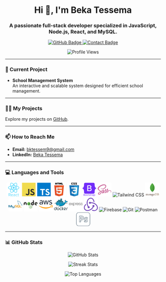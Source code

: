 <!-- ====== START OF README ====== -->
<h1 align="center">Hi 👋, I'm Beka Tessema</h1>

<h3 align="center">
  A passionate full-stack developer specialized in JavaScript, Node.js, React, and MySQL.
</h3>

<p align="center">
  <a href="https://github.com/beka-web-dev">
    <img src="https://img.shields.io/badge/Follow-GitHub-blue?style=for-the-badge&logo=github" alt="GitHub Badge" />
  </a>
  <a href="mailto:bktessem9@gmail.com">
    <img src="https://img.shields.io/badge/Contact-Me-red?style=for-the-badge&logo=gmail" alt="Contact Badge" />
  </a>
</p>

<p align="center">
  <img src="https://komarev.com/ghpvc/?username=beka-web-dev&label=Profile%20views&color=0e75b6&style=flat" alt="Profile Views" />
</p>

---

### 🔭 Current Project
- **School Management System**  
  An interactive and scalable system designed for efficient school management.

---

### 👨‍💻 My Projects
Explore my projects on [GitHub](https://github.com/beka-web-dev).

---

### 📫 How to Reach Me
- **Email:** [bktessem9@gmail.com](mailto:bktessem9@gmail.com)
- **LinkedIn:** [Beka Tessema](https://linkedin.com/in/beka-tessema)

---

### 💻 Languages and Tools

<div align="center">
  <!-- Animated icons can give a dynamic feel -->
  <img src="https://raw.githubusercontent.com/devicons/devicon/master/icons/react/react-original-wordmark.svg" alt="React" width="45" height="45" title="React" />
  <img src="https://raw.githubusercontent.com/devicons/devicon/master/icons/javascript/javascript-original.svg" alt="JavaScript" width="45" height="45" title="JavaScript" />
  <img src="https://raw.githubusercontent.com/devicons/devicon/master/icons/typescript/typescript-original.svg" alt="TypeScript" width="45" height="45" title="TypeScript" />
  <img src="https://raw.githubusercontent.com/devicons/devicon/master/icons/html5/html5-original-wordmark.svg" alt="HTML5" width="45" height="45" title="HTML5" />
  <img src="https://raw.githubusercontent.com/devicons/devicon/master/icons/css3/css3-original-wordmark.svg" alt="CSS3" width="45" height="45" title="CSS3" />
  <img src="https://raw.githubusercontent.com/devicons/devicon/master/icons/bootstrap/bootstrap-plain-wordmark.svg" alt="Bootstrap" width="45" height="45" title="Bootstrap" />
  <img src="https://raw.githubusercontent.com/devicons/devicon/master/icons/sass/sass-original.svg" alt="Sass" width="45" height="45" title="Sass" />
  <img src="https://www.vectorlogo.zone/logos/tailwindcss/tailwindcss-icon.svg" alt="Tailwind CSS" width="45" height="45" title="Tailwind CSS" />
  <img src="https://raw.githubusercontent.com/devicons/devicon/master/icons/mongodb/mongodb-original-wordmark.svg" alt="MongoDB" width="45" height="45" title="MongoDB" />
  <img src="https://raw.githubusercontent.com/devicons/devicon/master/icons/mysql/mysql-original-wordmark.svg" alt="MySQL" width="45" height="45" title="MySQL" />
  <img src="https://raw.githubusercontent.com/devicons/devicon/master/icons/nodejs/nodejs-original-wordmark.svg" alt="Node.js" width="45" height="45" title="Node.js" />
  <img src="https://raw.githubusercontent.com/devicons/devicon/master/icons/amazonwebservices/amazonwebservices-original-wordmark.svg" alt="AWS" width="45" height="45" title="AWS" />
  <img src="https://raw.githubusercontent.com/devicons/devicon/master/icons/docker/docker-original-wordmark.svg" alt="Docker" width="45" height="45" title="Docker" />
  <img src="https://raw.githubusercontent.com/devicons/devicon/master/icons/express/express-original-wordmark.svg" alt="Express" width="45" height="45" title="Express" />
  <img src="https://raw.githubusercontent.com/devicons/devicon/master/icons/redux/redux-original.svg" alt="Redux" width="45" height="45" title="Redux" />
  <img src="https://www.vectorlogo.zone/logos/firebase/firebase-icon.svg" alt="Firebase" width="45" height="45" title="Firebase" />
  <img src="https://www.vectorlogo.zone/logos/git-scm/git-scm-icon.svg" alt="Git" width="45" height="45" title="Git" />
  <img src="https://www.vectorlogo.zone/logos/getpostman/getpostman-icon.svg" alt="Postman" width="45" height="45" title="Postman" />
  <img src="https://raw.githubusercontent.com/devicons/devicon/master/icons/photoshop/photoshop-line.svg" alt="Photoshop" width="45" height="45" title="Photoshop" />
</div>

---

### 📊 GitHub Stats

<p align="center">
  <img src="https://github-readme-stats.vercel.app/api?username=beka-web-dev&show_icons=true&theme=radical" alt="GitHub Stats" />
</p>

<p align="center">
  <img src="https://github-readme-streak-stats.herokuapp.com/?user=beka-web-dev&theme=radical" alt="Streak Stats" />
</p>

<p align="center">
  <img src="https://github-readme-stats.vercel.app/api/top-langs/?username=beka-web-dev&layout=compact&theme=radical" alt="Top Languages" />
</p>

<!-- ====== END OF README ====== -->
